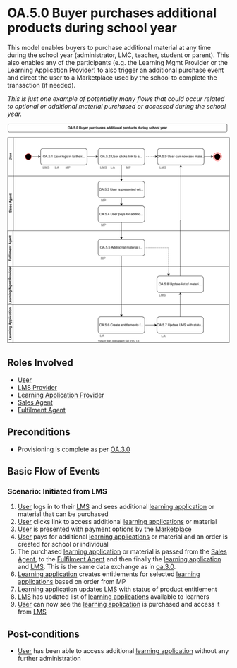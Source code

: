 # OA.5.0 Buyer purchases additional products during school year

This model enables buyers to purchase additional material at any time during the school year (administrator, LMC, teacher, student or parent).  This also enables any of the participants (e.g. the Learning Mgmt Provider or the Learning Application Provider) to also trigger an additional purchase event and direct the user to a Marketplace used by the school to complete the transaction (if needed).

_This is just one example of potentially many flows that could occur related to optional or additional material purchased or accessed during the school year._

![Process Diagram](../diagrams/process-diagrams-OA.5.0.svg)

## Roles Involved

  - [User](../roles/user.md)
  - [LMS Provider](../roles/lms-provider.md)
  - [Learning Application Provider](../roles/learning-application-provider.md)
  - [Sales Agent](../roles/sales-agent.md)
  - [Fulfilment Agent](../roles/fulfilment-agent.md)

## Preconditions

  - Provisioning is complete as per [OA.3.0](./oa.3.0-sales-agent-delivers-products.md)

## Basic Flow of Events

### Scenario: Initiated from LMS

1. [User](../roles/user.md) logs in to their [LMS](../services/learning-management-system.md) and sees additional [learning application](../services/learning-application.md) or material that can be purchased
2. [User](../roles/user.md) clicks link to access additional [learning applications](../services/learning-application.md) or material
3. [User](../roles/user.md) is presented with payment options by the [Marketplace](../services/marketplace.md)
4. [User](../roles/user.md) pays for additional [learning applications](../services/learning-application.md) or material and an order is created for school or individual
5. The purchased [learning application](../services/learning-application.md) or material is passed from the [Sales Agent](../roles/sales-agent.md), to the [Fulfilment Agent](../roles/fulfilment-agent.md) and then finally the [learning application](../services/learning-application.md) and [LMS](../services/learning-management-system.md).  This is the same data exchange as in [oa.3.0](./oa.3.0-sales-agent-delivers-products.md).
6. [Learning application](../services/learning-application.md) creates entitlements for selected [learning applications](../services/learning-application.md) based on order from MP
7. [Learning application](../services/learning-application.md) updates [LMS](../services/learning-management-system.md) with status of product entitlement
8. [LMS](../services/learning-management-system.md) has updated list of [learning applications](../services/learning-application.md) available to learners
9. [User](../roles/user.md) can now see the [learning application](../services/learning-application.md) is purchased and access it from [LMS](../services/learning-management-system.md)

## Post-conditions

  - [User](../roles/user.md) has been able to access additional [learning application](../services/learning-application.md) without any further administration
